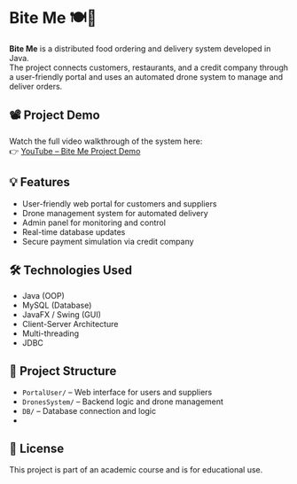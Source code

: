 # Bite Me 🍽️🚁

**Bite Me** is a distributed food ordering and delivery system developed in Java.  
The project connects customers, restaurants, and a credit company through a user-friendly portal and uses an automated drone system to manage and deliver orders.

## 📽️ Project Demo
Watch the full video walkthrough of the system here:  
👉 [YouTube – Bite Me Project Demo](https://www.youtube.com/watch?v=Fin6E6x_z44)

## 💡 Features
- User-friendly web portal for customers and suppliers
- Drone management system for automated delivery
- Admin panel for monitoring and control
- Real-time database updates
- Secure payment simulation via credit company

## 🛠️ Technologies Used
- Java (OOP)
- MySQL (Database)
- JavaFX / Swing (GUI)
- Client-Server Architecture
- Multi-threading
- JDBC

## 📁 Project Structure
- `PortalUser/` – Web interface for users and suppliers
- `DronesSystem/` – Backend logic and drone management
- `DB/` – Database connection and logic
- 

## 📜 License
This project is part of an academic course and is for educational use.
